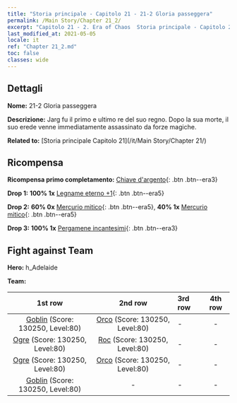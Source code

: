 ```yaml
---
title: "Storia principale - Capitolo 21 - 21-2 Gloria passeggera"
permalink: /Main Story/Chapter 21_2/
excerpt: "Capitolo 21 - 2. Era of Chaos  Storia principale - Capitolo 21_2. 21-2 Gloria passeggera"
last_modified_at: 2021-05-05
locale: it
ref: "Chapter 21_2.md"
toc: false
classes: wide
---
```


## Dettagli

 **Nome:** 21-2 Gloria passeggera

 **Descrizione:** Jarg fu il primo e ultimo re del suo regno. Dopo la sua morte, il suo erede venne immediatamente assassinato da forze magiche.

 **Related to:** [Storia principale Capitolo 21](/it/Main Story/Chapter 21/)

## Ricompensa

 **Ricompensa primo completamento:** [Chiave d'argento](/ItemsIT/con_693/){: .btn .btn--era3}

 **Drop 1:** **100% 1x** [Legname eterno +1](/ItemsIT/mat_69/){: .btn .btn--era5}

 **Drop 2:** **60% 0x** [Mercurio mitico](/ItemsIT/mat_63/){: .btn .btn--era5}, **40% 1x** [Mercurio mitico](/ItemsIT/mat_63/){: .btn .btn--era5}

 **Drop 3:** **100% 1x** [Pergamene incantesimi](/ItemsIT/con_694/){: .btn .btn--era3}


## Fight against Team
 **Hero:** h_Adelaide

 **Team:**


  | 1st row | 2nd row | 3rd row | 4th row |
  |:----:|:----:|:----|:----:|
  | [Goblin](/it/units/Goblin/) (Score: 130250, Level:80)  | [Orco](/it/units/Orc/) (Score: 130250, Level:80)  | - | - |
  | [Ogre](/it/units/Ogre/) (Score: 130250, Level:80)  | [Roc](/it/units/Roc/) (Score: 130250, Level:80)  | - | - |
  | [Ogre](/it/units/Ogre/) (Score: 130250, Level:80)  | [Orco](/it/units/Orc/) (Score: 130250, Level:80)  | - | - |
  | [Goblin](/it/units/Goblin/) (Score: 130250, Level:80)  | - | - | - |



